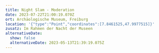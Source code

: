 ```yaml
---
title: Night Slam - Moderation
date: 2023-07-22T21:00:19.070Z
ort: Archäologische Museum, Freiburg
location: '{"type":"Point","coordinates":[7.8461525,47.9977515]}'
zusatz: Im Rahmen der Nacht der Museen
alternativeDate:
  show: false
  alternativeDate: 2023-05-13T21:39:19.075Z
---
```

